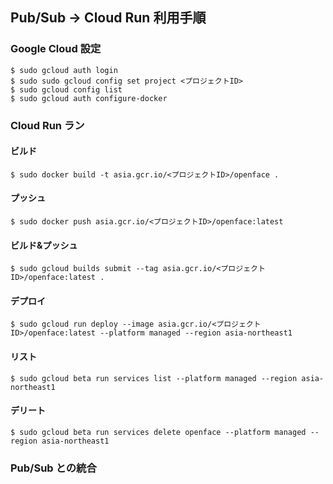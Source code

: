 ## Pub/Sub -> Cloud Run 利用手順

### Google Cloud 設定

```
$ sudo gcloud auth login
$ sudo sudo gcloud config set project <プロジェクトID>
$ sudo gcloud config list
$ sudo gcloud auth configure-docker
```

### Cloud Run ラン

#### ビルド

```
$ sudo docker build -t asia.gcr.io/<プロジェクトID>/openface .
```

#### プッシュ

```
$ sudo docker push asia.gcr.io/<プロジェクトID>/openface:latest
```

#### ビルド&プッシュ

```
$ sudo gcloud builds submit --tag asia.gcr.io/<プロジェクトID>/openface:latest .
```

#### デプロイ

```
$ sudo gcloud run deploy --image asia.gcr.io/<プロジェクトID>/openface:latest --platform managed --region asia-northeast1
```

#### リスト

```
$ sudo gcloud beta run services list --platform managed --region asia-northeast1
```

#### デリート

```
$ sudo gcloud beta run services delete openface --platform managed --region asia-northeast1
```

### Pub/Sub との統合
